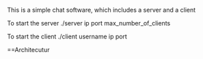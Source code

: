 This is a simple chat software, which includes a server and a client

To start the server 
./server ip port max_number_of_clients

To start the client
./client username ip port

==Architecutur
